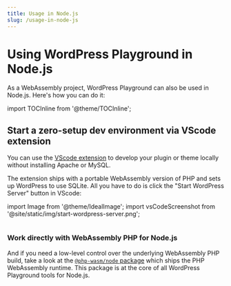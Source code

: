 ```yaml
---
title: Usage in Node.js
slug: /usage-in-node-js
---
```


# Using WordPress Playground in Node.js

As a WebAssembly project, WordPress Playground can also be used in Node.js. Here's how you can do it:

import TOCInline from '@theme/TOCInline';

<TOCInline toc={toc} maxHeadingLevel={2} />

## Start a zero-setup dev environment via VScode extension

You can use the [VScode extension](https://marketplace.visualstudio.com/items?itemName=WordPress.wordpress-playground) to develop your plugin or theme locally without installing Apache or MySQL.

The extension ships with a portable WebAssembly version of PHP and sets up WordPress to use SQLite. All you have to do is click the "Start WordPress Server" button in VScode:

import Image from '@theme/IdealImage';
import vsCodeScreenshot from '@site/static/img/start-wordpress-server.png';

<div style={{maxWidth:350}}><Image img={vsCodeScreenshot} /></div>

### Work directly with WebAssembly PHP for Node.js

And if you need a low-level control over the underlying WebAssembly PHP build, take a look at the [`@php-wasm/node` package](https://npmjs.org/@php-wasm/node) which ships the PHP WebAssembly runtime. This package is at the core of all WordPress Playground tools for Node.js.
